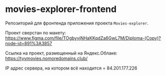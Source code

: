 
# movies-explorer-frontend

Репозиторий для фронтенда приложения проекта `Movies-explorer`. 

Проект сверстан по макету:
https://www.figma.com/file/TOgbyvjNHaKKqdZa6GwL7M/Diploma-(Copy)?node-id=891%3A3857
  
Ссылка на проект, размещенный на Яндекс.Облаке:
https://tyvmovies.nomoredomains.club/

IP адрес сервера, на котором всё находится = 84.201.177.226